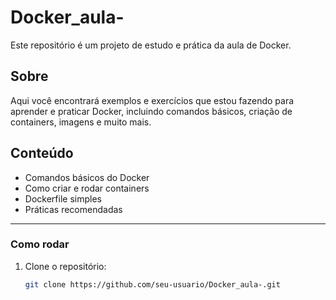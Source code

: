 # Docker_aula-

Este repositório é um projeto de estudo e prática da aula de Docker.

## Sobre

Aqui você encontrará exemplos e exercícios que estou fazendo para aprender e praticar Docker, incluindo comandos básicos, criação de containers, imagens e muito mais.

## Conteúdo

- Comandos básicos do Docker
- Como criar e rodar containers
- Dockerfile simples
- Práticas recomendadas

---

### Como rodar

1. Clone o repositório:
   ```bash
   git clone https://github.com/seu-usuario/Docker_aula-.git
